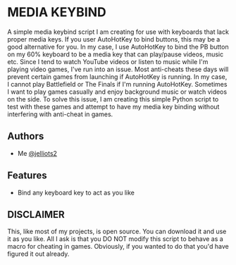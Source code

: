 
# MEDIA KEYBIND

A simple media keybind script I am creating for use with keyboards that lack proper media keys. If you user AutoHotKey to bind buttons, this may be a good alternative for you. In my case, I use AutoHotKey to bind the PB button on my 60% keyboard to be a media key that can play/pause videos, music etc. Since I tend to watch YouTube videos or listen to music while I'm playing video games, I've run into an issue. Most anti-cheats these days will prevent certain games from launching if AutoHotKey is running. In my case, I cannot play Battlefield or The Finals if I'm running AutoHotKey. Sometimes I want to play games casually and enjoy background music or watch videos on the side. To solve this issue, I am creating this simple Python script to test with these games and attempt to have my media key binding without interfering with anti-cheat in games. 


## Authors

- Me [@jelliots2](https://github.com/jelliots2)


## Features

- Bind any keyboard key to act as you like


## DISCLAIMER
This, like most of my projects, is open source. You can download it and use it as you like. All I ask is that you DO NOT modify this script to behave as a macro for cheating in games. Obviously, if you wanted to do that you'd have figured it out already. 
